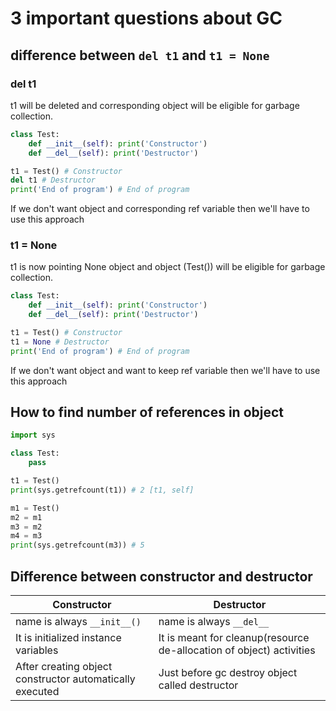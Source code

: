# 3 important questions about GC

## difference between `del t1` and `t1 = None`

### del t1

t1 will be deleted and corresponding object will be eligible for garbage collection.

```py
class Test:
    def __init__(self): print('Constructor')
    def __del__(self): print('Destructor')

t1 = Test() # Constructor
del t1 # Destructor
print('End of program') # End of program
```

If we don't want object and corresponding ref variable then we'll have to use this approach

### t1 = None

t1 is now pointing None object and object (Test()) will be eligible for garbage collection.

```py
class Test:
    def __init__(self): print('Constructor')
    def __del__(self): print('Destructor')

t1 = Test() # Constructor
t1 = None # Destructor
print('End of program') # End of program
```

If we don't want object and want to keep ref variable then we'll have to use this approach

## How to find number of references in object

```py
import sys

class Test:
    pass

t1 = Test()
print(sys.getrefcount(t1)) # 2 [t1, self]

m1 = Test()
m2 = m1
m3 = m2
m4 = m3
print(sys.getrefcount(m3)) # 5
```

## Difference between constructor and destructor

| Constructor      | Destructor |
| ----------- | ----------- |
| name is always `__init__()`      | name is always `__del__`       |
| It is initialized instance variables   | It is meant for cleanup(resource de-allocation of object)  activities      |
| After creating object constructor automatically executed   | Just before gc destroy object called destructor       |
